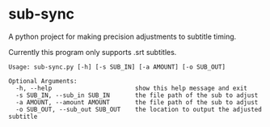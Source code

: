 # sub-sync
A python project for making precision adjustments to subtitle timing.

Currently this program only supports .srt subtitles. 

```
Usage: sub-sync.py [-h] [-s SUB_IN] [-a AMOUNT] [-o SUB_OUT]

Optional Arguments:
  -h, --help                       show this help message and exit
  -s SUB_IN, --sub_in SUB_IN       the file path of the sub to adjust
  -a AMOUNT, --amount AMOUNT       the file path of the sub to adjust
  -o SUB_OUT, --sub_out SUB_OUT    the location to output the adjusted subtitle
```
